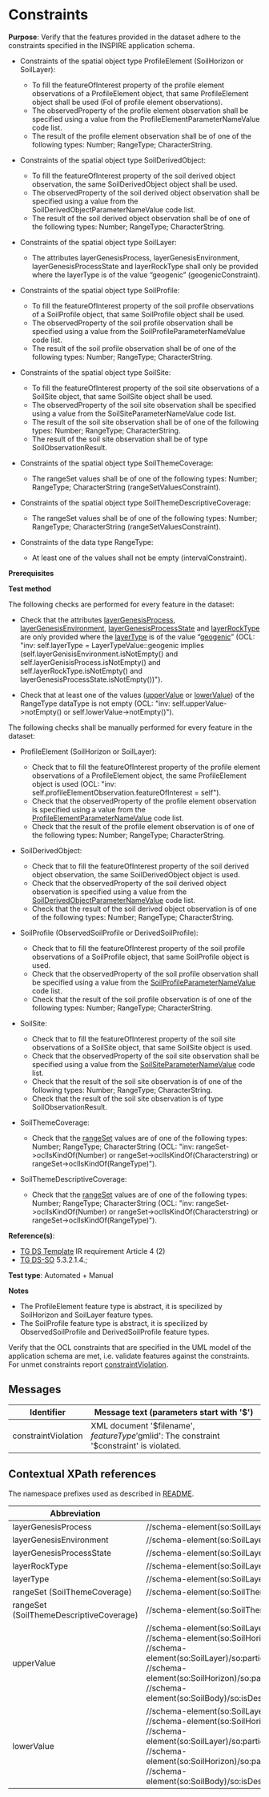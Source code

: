 # Constraints

**Purpose**: Verify that the features provided in the dataset adhere to the constraints specified in the INSPIRE application schema.

* Constraints of the spatial object type ProfileElement (SoilHorizon or SoilLayer):
	* To fill the featureOfInterest property of the profile element observations of a ProfileElement object, that same ProfileElement object shall be used (FoI of profile element observations).
	* The observedProperty of the profile element observation shall be specified using a value from the ProfileElementParameterNameValue code list.
	* The result of the profile element observation shall be of one of the following types: Number; RangeType; CharacterString.

* Constraints of the spatial object type SoilDerivedObject:
	* To fill the featureOfInterest property of the soil derived object observation, the same SoilDerivedObject object shall be used.
	* The observedProperty of the soil derived object observation shall be specified using a value from the SoilDerivedObjectParameterNameValue code list.
	* The result of the soil derived object observation shall be of one of the following types: Number; RangeType; CharacterString.

* Constraints of the spatial object type SoilLayer:
	* The attributes layerGenesisProcess, layerGenesisEnvironment, layerGenesisProcessState and layerRockType shall only be provided where the layerType is of the value “geogenic” (geogenicConstraint).

* Constraints of the spatial object type SoilProfile:
	* To fill the featureOfInterest property of the soil profile observations of a SoilProfile object, that same SoilProfile object shall be used.
	* The observedProperty of the soil profile observation shall be specified using a value from the SoilProfileParameterNameValue code list.
	* The result of the soil profile observation shall be of one of the following types: Number; RangeType; CharacterString.

* Constraints of the spatial object type SoilSite:
	* To fill the featureOfInterest property of the soil site observations of a SoilSite object, that same SoilSite object shall be used.
	* The observedProperty of the soil site observation shall be specified using a value from the SoilSiteParameterNameValue code list.
	* The result of the soil site observation shall be of one of the following types: Number; RangeType; CharacterString.
	* The result of the soil site observation shall be of type SoilObservationResult.

* Constraints of the spatial object type SoilThemeCoverage:
	* The rangeSet values shall be of one of the following types: Number; RangeType; CharacterString (rangeSetValuesConstraint).

* Constraints of the spatial object type SoilThemeDescriptiveCoverage:
	* The rangeSet values shall be of one of the following types: Number; RangeType; CharacterString (rangeSetValuesConstraint).

* Constraints of the data type RangeType:
	* At least one of the values shall not be empty (intervalConstraint).
	

**Prerequisites**

**Test method**

The following checks are performed for every feature in the dataset:

* Check that the attributes [layerGenesisProcess](layerGenesisProcess), [layerGenesisEnvironment](layerGenesisEnvironment), [layerGenesisProcessState](layerGenesisProcessState) and [layerRockType](layerRockType) are only provided where the [layerType](layerType) is of the value “[geogenic](http://inspire.ec.europa.eu/codelist/LayerTypeValue/geogenic)” (OCL: "inv: self.layerType = LayerTypeValue::geogenic implies (self.layerGenisisEnvironment.isNotEmpty() and self.layerGenisisProcess.isNotEmpty() and self.layerRockType.isNotEmpty() and layerGenesisProcessState.isNotEmpty())").

* Check that at least one of the values ([upperValue](upperValue) or [lowerValue](lowerValue)) of the RangeType dataType is not empty (OCL: "inv: self.upperValue->notEmpty() or self.lowerValue->notEmpty()").


The following checks shall be manually performed for every feature in the dataset:

* ProfileElement (SoilHorizon or SoilLayer):
	* Check that to fill the featureOfInterest property of the profile element observations of a ProfileElement object, the same ProfileElement object is used (OCL: "inv: self.profileElementObservation.featureOfInterest = self").
	* Check that the observedProperty of the profile element observation is specified using a value from the [ProfileElementParameterNameValue](http://inspire.ec.europa.eu/codelist/ProfileElementParameterNameValue) code list.
	* Check that the result of the profile element observation is of one of the following types: Number; RangeType; CharacterString.

* SoilDerivedObject:
	* Check that to fill the  featureOfInterest property of the soil derived object observation, the same SoilDerivedObject object is used.
	* Check that the observedProperty of the soil derived object observation is specified using a value from the [SoilDerivedObjectParameterNameValue](http://inspire.ec.europa.eu/codelist/SoilDerivedObjectParameterNameValue) code list.
	* Check that the result of the soil derived object observation is of one of the following types: Number; RangeType; CharacterString.

* SoilProfile (ObservedSoilProfile or DerivedSoilProfile):
	* Check that to fill the featureOfInterest property of the soil profile observations of a SoilProfile object, that same SoilProfile object is used.
	* Check that the observedProperty of the soil profile observation shall be specified using a value from the [SoilProfileParameterNameValue](http://inspire.ec.europa.eu/codelist/SoilProfileParameterNameValue) code list.
	* Check that the result of the soil profile observation is of one of the following types: Number; RangeType; CharacterString.
	
* SoilSite:
	* Check that to fill the featureOfInterest property of the soil site observations of a SoilSite object, that same SoilSite object is used.
	* Check that the observedProperty of the soil site observation shall be specified using a value from the [SoilSiteParameterNameValue](http://inspire.ec.europa.eu/codelist/SoilSiteParameterNameValue) code list.
	* Check that the result of the soil site observation is of one of the following types: Number; RangeType; CharacterString.
	* Check that the result of the soil site observation is of type SoilObservationResult.

* SoilThemeCoverage:
	* Check that the [rangeSet](rangeSetSTC) values are of one of the following types: Number; RangeType; CharacterString (OCL: "inv: rangeSet->oclIsKindOf(Number) or rangeSet->oclIsKindOf(Characterstring) or rangeSet->oclIsKindOf(RangeType)").

* SoilThemeDescriptiveCoverage:
	* Check that the [rangeSet](rangeSetSTDC) values are of one of the following types: Number; RangeType; CharacterString (OCL: "inv: rangeSet->oclIsKindOf(Number) or rangeSet->oclIsKindOf(Characterstring) or rangeSet->oclIsKindOf(RangeType)").


**Reference(s)**: 

* [TG DS Template](./README.md#ref_TG_DS_tmpl) IR requirement Article 4 (2)
* [TG DS-SO](./README.md#ref_TG_DS_SO) 5.3.2.1.4.; 

**Test type**: Automated + Manual

**Notes** 

* The ProfileElement feature type is abstract, it is specilized by SoilHorizon and SoilLayer feature types.
* The SoilProfile feature type is abstract, it is specilized by ObservedSoilProfile and DerivedSoilProfile feature types.


Verify that the OCL constraints that are specified in the UML model of the application schema are met, i.e. validate features against the constraints. For unmet constraints report [constraintViolation](#constraintViolation).

## Messages

Identifier  |  Message text (parameters start with '$')
---------------------------------------------------------- | -------------------------------------------------------------------------
constraintViolation <a name="constraintViolation"/>  |  XML document '$filename', $featureType '$gmlid': The constraint '$constraint' is violated.

## Contextual XPath references

The namespace prefixes used as described in [README](./README.md#namespaces).

Abbreviation                   |  XPath expression                 |Multiplicity       |Voidable
------------------------------ | --------------------------------- | ------------------|----------
layerGenesisProcess <a name="layerGenesisProcess"></a> | //schema-element(so:SoilLayer)/so:layerGenesisProcess | 0..1 | Yes
layerGenesisEnvironment <a name="layerGenesisEnvironment"></a> | //schema-element(so:SoilLayer)/so:layerGenesisEnvironment | 0..1 | Yes
layerGenesisProcessState <a name="layerGenesisProcessState"></a> | //schema-element(so:SoilLayer)/so:layerGenesisProcessState | 0..1 | Yes
layerRockType <a name="layerRockType"></a> | //schema-element(so:SoilLayer)/so:layerRockType | 0..\* | Yes
layerType <a name="layerType"></a> | //schema-element(so:SoilLayer)/so:layerType/@xlink:href="http://inspire.ec.europa.eu/codelist/LayerTypeValue/geogenic" | 1 | No
rangeSet (SoilThemeCoverage) <a name="rangeSetSTC"></a> | //schema-element(so:SoilThemeCoverage)/gml:rangeSet | 0..\* | No
rangeSet (SoilThemeDescriptiveCoverage) <a name="rangeSetSTDC"></a> | //schema-element(so:SoilThemeDescriptiveCoverage)/gml:rangeSet | 0..\* | No
upperValue <a name="upperValue"></a> | //schema-element(so:SoilLayer)/so:profileElementDepthRange/so:RangeType/so:upperValue <br> //schema-element(so:SoilHorizon)/so:profileElementDepthRange/so:RangeType/so:upperValue <br> //schema-element(so:SoilLayer)/so:particleSizeFraction/so:ParticleSizeFractionType/so:fractionParticleSizeRange/so:RangeType/so:upperValue <br> //schema-element(so:SoilHorizon)/so:particleSizeFraction/so:ParticleSizeFractionType/so:fractionParticleSizeRange/so:RangeType/so:upperValue <br> //schema-element(so:SoilBody)/so:isDescribedBy/so:DerivedProfilePresenceInSoilBody/so:derivedProfilePercentageRange/so:RangeType/so:upperValue | 0..1 | No
lowerValue <a name="lowerValue"></a> | //schema-element(so:SoilLayer)/so:profileElementDepthRange/so:RangeType/so:lowerValue <br> //schema-element(so:SoilHorizon)/so:profileElementDepthRange/so:RangeType/so:lowerValue <br> //schema-element(so:SoilLayer)/so:particleSizeFraction/so:ParticleSizeFractionType/so:fractionParticleSizeRange/so:RangeType/so:lowerValue <br> //schema-element(so:SoilHorizon)/so:particleSizeFraction/so:ParticleSizeFractionType/so:fractionParticleSizeRange/so:RangeType/so:lowerValue <br> //schema-element(so:SoilBody)/so:isDescribedBy/so:DerivedProfilePresenceInSoilBody/so:derivedProfilePercentageRange/so:RangeType/so:lowerValue | 0..1 | No